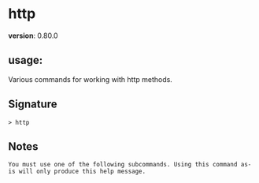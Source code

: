 # http

**version**: 0.80.0

## **usage**:

Various commands for working with http methods.

## Signature

`> http `

## Notes

```text
You must use one of the following subcommands. Using this command as-is will only produce this help message.
```
